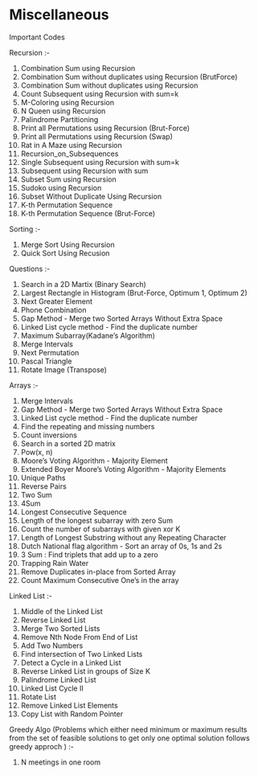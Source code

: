 # Miscellaneous
Important Codes

Recursion :- 
  1. Combination Sum using Recursion
  2. Combination Sum without duplicates using Recursion (BrutForce)
  3. Combination Sum without duplicates using Recursion
  4. Count Subsequent using Recursion with sum=k
  5. M-Coloring using Recursion
  6. N Queen using Recursion
  7. Palindrome Partitioning
  8. Print all Permutations using Recursion (Brut-Force)
  9. Print all Permutations using Recursion (Swap)
  10. Rat in A Maze using Recursion
  11. Recursion_on_Subsequences
  12. Single Subsequent using Recursion with sum=k
  13. Subsequent using Recursion with sum
  14. Subset Sum using Recursion
  15. Sudoko using Recursion
  16. Subset Without Duplicate Using Recursion
  17. K-th Permutation Sequence
  18. K-th Permutation Sequence (Brut-Force)

Sorting :-
  1. Merge Sort Using Recursion
  2. Quick Sort Using Recusion
  
Questions :-
  1. Search in a 2D Martix (Binary Search)
  2. Largest Rectangle in Histogram (Brut-Force, Optimum 1, Optimum  2)
  3. Next Greater Element
  4. Phone Combination
  5. Gap Method - Merge two Sorted Arrays Without Extra Space
  6. Linked List cycle method - Find the duplicate number
  7. Maximum Subarray(Kadane’s Algorithm)
  8. Merge Intervals
  9. Next Permutation
  10. Pascal Triangle
  11. Rotate Image (Transpose)
  
 Arrays :-
  1. Merge Intervals
  2. Gap Method - Merge two Sorted Arrays Without Extra Space
  3. Linked List cycle method - Find the duplicate number
  4. Find the repeating and missing numbers
  5. Count inversions
  6. Search in a sorted 2D matrix
  7. Pow(x, n)
  8. Moore’s Voting Algorithm - Majority Element
  9. Extended Boyer Moore’s Voting Algorithm - Majority Elements
  10. Unique Paths
  11. Reverse Pairs
  12. Two Sum
  13. 4Sum
  14. Longest Consecutive Sequence
  15. Length of the longest subarray with zero Sum
  16. Count the number of subarrays with given xor K
  17. Length of Longest Substring without any Repeating Character
  18. Dutch National flag algorithm - Sort an array of 0s, 1s and 2s
  19. 3 Sum : Find triplets that add up to a zero
  20. Trapping Rain Water
  21. Remove Duplicates in-place from Sorted Array
  22. Count Maximum Consecutive One’s in the array

 Linked List :-
  1. Middle of the Linked List
  2. Reverse Linked List
  3. Merge Two Sorted Lists
  4. Remove Nth Node From End of List
  5. Add Two Numbers
  6. Find intersection of Two Linked Lists
  7. Detect a Cycle in a Linked List
  8. Reverse Linked List in groups of Size K
  9. Palindrome Linked List
  10. Linked List Cycle II
  11. Rotate List
  12. Remove Linked List Elements
  13. Copy List with Random Pointer
  
Greedy Algo (Problems which either need minimum or maximum results from the set of feasible solutions to get only one optimal solution follows greedy approch ) :-
  1. N meetings in one room
